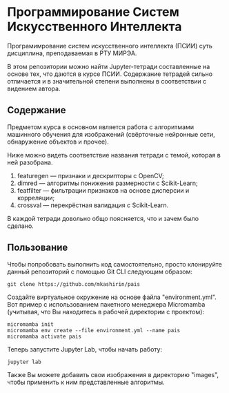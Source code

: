 # Программирование Систем Искусственного Интеллекта

Програмимрование систем искусственного интеллекта (ПСИИ) суть дисциплина, 
преподаваемая в РТУ МИРЭА.

В этом репозитории можно найти Jupyter-тетради составленные на основе тех, что 
даются в курсе ПСИИ. Содержание тетрадей сильно отличается 
и в значительной степени выполнены в соответствии с видением автора.

## Содержание

Предметом курса в основном является работа с алгоритмами машинного обучения для 
изображений (свёрточные нейронные сети, обнаружение объектов и прочее).

Ниже можно видеть соответствие названия тетради с темой, которая в ней 
разобрана.

1. featuregen — признаки и дескрипторы с OpenCV;
2. dimred — алгоритмы понижения размерности с Scikit-Learn;
3. featfilter — фильтрации признаков на основе дисперсии и корреляции;
4. crossval — перекрёстная валидация с Scikit-Learn.

В каждой тетради довольно общо поясняется, что и зачем было сделано. 

## Пользование

Чтобы попробовать выполнить код самостоятельно, просто клонируйте данный 
репозиторий с помощью Git CLI следующим образом: 

```
git clone https://github.com/mkashirin/pais
```

Создайте виртуальное окружение на основе файла "environment.yml". Вот пример с 
использованием пакетного менеджера Micromamba (учитывая, что Вы находитесь в 
рабочей директории с проектом):

```
micromamba init
micromamba env create --file environment.yml --name pais
micromamba activate pais
```

Теперь запустите Jupyter Lab, чтобы начать работу:

```
jupyter lab
```

Также Вы можете добавить свои изображения в директорию "images", чтобы 
применить к ним представленные алгоритмы.

